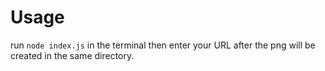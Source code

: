 # Usage #
run `node index.js` in the terminal 
then enter your URL
after the png will be created in the same directory.
